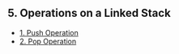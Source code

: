 ## 5. Operations on a Linked Stack 

- [1. Push Operation](1__Push_Operation/readme.md) 
- [2. Pop Operation](2__Pop_Operation/readme.md) 
